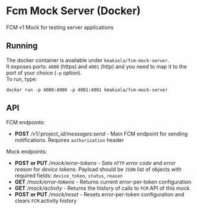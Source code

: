 # Fcm Mock Server (Docker)
FCM v1 Mock for testing server applications

## Running
The docker container is available under `kmakiela/fcm-mock-server`.  
It exposes ports: `4000` (https) and `4001` (http) and you need to map it to the port of your choice (`-p` option).  
To run, type:
```
docker run -p 4000:4000 -p 4001:4001 kmakiela/fcm-mock-server
```

## API
FCM endpoints:
* **POST** */v1/:project_id/messages:send* - Main FCM endpoint for sending notifications. Requires `authorization` header

Mock endpoints:
* **POST or PUT** */mock/error-tokens* - Sets `HTTP` *error code* and *error reason* for *device tokens*. Payload should be `JSON` list of objects with required fields: `device_token`, `status`, `reason`
* **GET** */mock/error-tokens* - Returns current error-per-token configuration
* **GET** */mock/activity* - Returns the history of calls to `FCM` API of this mock
* **POST or PUT** */mock/reset* - Resets error-per-token configuration and clears `FCM` activity history
